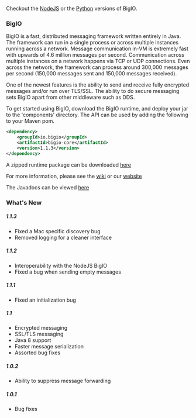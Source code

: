 Checkout the [NodeJS](https://github.com/Archarithms/bigio-node) or the [Python](https://github.com/Archarithms/bigio-python) versions of BigIO.

### BigIO

BigIO is a fast, distributed messaging framework written entirely in Java. The 
framework can run in a single process or across multiple instances running 
across a network. Message communication in-VM is extremely fast with upwards of 
4.6 million messages per second. Communication across multiple instances on a 
network happens via TCP or UDP connections. Even across the network, the 
framework can process around 300,000 messages per second (150,000 messages sent 
and 150,000 messages received).

One of the newest features is the ability to send and receive fully encrypted
messages and/or run over TLS/SSL.  The ability to do secure messaging sets
BigIO apart from other middleware such as DDS.

To get started using BigIO, download the BigIO runtime, and deploy your jar
to the 'components' directory. The API can be used by adding the following to
your Maven pom.

```XML
<dependency>
    <groupId>io.bigio</groupId>
    <artifactId>bigio-core</artifactId>
    <version>1.1.3</version>
</dependency>
```

A zipped runtime package can be downloaded [here](http://search.maven.org/remotecontent?filepath=io/bigio/bigio-runtime/1.1.2/bigio-runtime-1.1.2.zip)

For more information, please see the [wiki](https://github.com/Archarithms/bigio/wiki)
or our [website](http://bigio.io)

The Javadocs can be viewed [here](http://bigio.io/javadoc/)

### What's New

##### 1.1.3
- Fixed a Mac specific discovery bug
- Removed logging for a cleaner interface

##### 1.1.2
- Interoperability with the NodeJS BigIO
- Fixed a bug when sending empty messages

##### 1.1.1
- Fixed an initialization bug

##### 1.1
- Encrypted messaging
- SSL/TLS messaging
- Java 8 support
- Faster message serialization
- Assorted bug fixes

##### 1.0.2
- Ability to suppress message forwarding

##### 1.0.1
- Bug fixes
